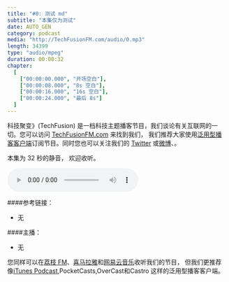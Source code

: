 ```yaml
---
title: "#0: 测试 md"
subtitle: "本集仅为测试"
date: AUTO_GEN
category: podcast
media: "http://TechFusionFM.com/audio/0.mp3"
length: 34399
type: "audio/mpeg"
duration: 00:00:32
chapter:
  [
    ["00:00:00.000", "开场空白"],
    ["00:00:08.000", "8s 空白"],
    ["00:00:16.000", "16s 空白"],
    ["00:00:24.000", "最后 8s"]
  ]
---
```


科技聚变》(TechFusion) 是一档科技主题播客节目，我们谈论有关互联网的一切。您可以访问 [TechFusionFM.com](http://TechFusionFM.com) 来找到我们， 我们推荐大家使用[泛用型播客客户端](http://TechFusionFM.com/faq)订阅节目。同时您也可以关注我们的 [Twitter](http://twitter.com/TechFusionFM") 或[微博](http://weibo.com/TechFusionFM)、。

本集为 32 秒的静音， 欢迎收听。

<audio class="audioPlayer" controls="" preload="metadata" src="audio/0.mp3"></audio>

####参考链接：
- 无

####主播：
- 无
<!-- More -->

您同样可以在[荔枝 FM]()、[喜马拉雅](http://TechFusionFM.com)和[网易云音乐](http://TechFusionFM.com)收听我们的节目， 但我们更推荐像[iTunes Podcast](http://TechFusionFM.com),PocketCasts,OverCast和Castro 这样的泛用型播客客户端。 